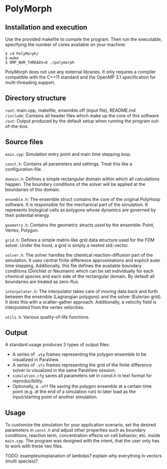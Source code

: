 # PolyMorph

## Installation and execution
Use the provided makefile to compile the program. Then run the executable, specifying the number of cores available on your machine:
```shell
$ cd PolyMorph/
$ make
$ OMP_NUM_THREADS=8 ./polymorph
```
PolyMorph does not use any external libraries. It only requires a compiler compatible with the C++11 standard and the OpenMP 3.1 specification for multi-threading support. 

## Directory structure
`root`: main.cpp, makefile, ensemble.off (input file), README.md    
`/include`: Contains all header files which make up the core of this software  
`/out`: Output produced by the default setup when running the program out-of-the-box.  

## Source files

``main.cpp``: Simulation entry point and main time stepping loop. 

``const.h``: Contains all parameters and settings. Treat this like a configuration-file. 

``domain.h``: Defines a simple rectangular domain within which all calculations happen. The boundary conditions of the solver will be applied at the boundaries of this domain.

``ensemble.h``: The ensemble struct contains the core of the original PolyHoop software. It is responsible for the mechanical part of the simulation. It represents biological cells as polygons whose dynamics are governed by their potential energy.  

``geometry.h``: Contains the geometric structs used by the ensemble: Point, Vertex, Polygon. 

``grid.h``: Defines a simple matrix-like grid data structure used for the FDM solver. Under the hood, a grid is simply a nested std::vector. 

``solver.h``: The solver handles the chemical reaction-diffusion part of the simulation. It uses central finite difference approximations and explicit euler time stepping. Additionally, this file defines the available boundary conditions (Dirichlet or Neumann) which can be set individually for each chemical species and each side of the rectangular domain. By default all boundaries are treated as zero-flux.

``interpolator.h``: The interpolator takes care of moving data back and forth between the ensemble (Lagrangian polygons) and the solver (Eulerian grid). It does this with a scatter-gather approach. Additionally, a velocity field is interpolated from the vertex velocities. 

``utils.h``: Various quality-of-life functions.

## Output
A standard usage produces 3 types of output files:
- A series of ``.vtp`` frames representing the polygon ensemble to be visualized in ParaView. 
- A series of ``.vts`` frames representing the grid of the finite difference solver to visualized in the same ParaView session. 
- ``simulation.cfg`` saves all parameters set in const.h in text format for reproducibility. 
- Optionally, a ``.off`` file saving the polygon ensemble at a certain time point (e.g. at the end of a simulation run) to later load as the input/starting point of another simulation. 

## Usage
To customize the simulation for your application scenario, set the desired parameters in ``const.h`` and adjust other properties such as boundary conditions, reaction term, concentration effects on cell behavior, etc. inside ``main.cpp``. The program was designed with the intent, that the user only has to work with these two files. 

TODO: examples/explanation of lambdas? explain why everything in vectors (multi species)?